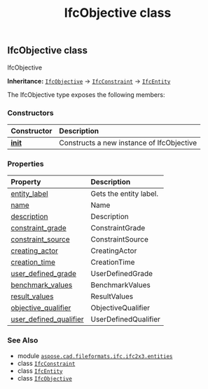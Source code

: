 ﻿---
title: IfcObjective class
second_title: Aspose.CAD for Python via .NET API References
description: 
type: docs
weight: 3300
url: /aspose.cad.fileformats.ifc.ifc2x3.entities/ifcobjective/
is_root: false
---

## IfcObjective class

IfcObjective



**Inheritance:** [`IfcObjective`](/cad/python-net/aspose.cad.fileformats.ifc.ifc2x3.entities/ifcobjective) → 
[`IfcConstraint`](/cad/python-net/aspose.cad.fileformats.ifc.ifc2x3.entities/ifcconstraint) → 
[`IfcEntity`](/cad/python-net/aspose.cad.fileformats.ifc/ifcentity)



The IfcObjective type exposes the following members:

### Constructors
| Constructor | Description |
| :- | :- |
| [__init__](/cad/python-net/aspose.cad.fileformats.ifc.ifc2x3.entities/ifcobjective/__init__/#) | Constructs a new instance of IfcObjective |


### Properties
| Property | Description |
| :- | :- |
| [entity_label](/cad/python-net/aspose.cad.fileformats.ifc.ifc2x3.entities/ifcobjective/entity_label) | Gets the entity label. |
| [name](/cad/python-net/aspose.cad.fileformats.ifc.ifc2x3.entities/ifcobjective/name) | Name |
| [description](/cad/python-net/aspose.cad.fileformats.ifc.ifc2x3.entities/ifcobjective/description) | Description |
| [constraint_grade](/cad/python-net/aspose.cad.fileformats.ifc.ifc2x3.entities/ifcobjective/constraint_grade) | ConstraintGrade |
| [constraint_source](/cad/python-net/aspose.cad.fileformats.ifc.ifc2x3.entities/ifcobjective/constraint_source) | ConstraintSource |
| [creating_actor](/cad/python-net/aspose.cad.fileformats.ifc.ifc2x3.entities/ifcobjective/creating_actor) | CreatingActor |
| [creation_time](/cad/python-net/aspose.cad.fileformats.ifc.ifc2x3.entities/ifcobjective/creation_time) | CreationTime |
| [user_defined_grade](/cad/python-net/aspose.cad.fileformats.ifc.ifc2x3.entities/ifcobjective/user_defined_grade) | UserDefinedGrade |
| [benchmark_values](/cad/python-net/aspose.cad.fileformats.ifc.ifc2x3.entities/ifcobjective/benchmark_values) | BenchmarkValues |
| [result_values](/cad/python-net/aspose.cad.fileformats.ifc.ifc2x3.entities/ifcobjective/result_values) | ResultValues |
| [objective_qualifier](/cad/python-net/aspose.cad.fileformats.ifc.ifc2x3.entities/ifcobjective/objective_qualifier) | ObjectiveQualifier |
| [user_defined_qualifier](/cad/python-net/aspose.cad.fileformats.ifc.ifc2x3.entities/ifcobjective/user_defined_qualifier) | UserDefinedQualifier |



### See Also
* module [`aspose.cad.fileformats.ifc.ifc2x3.entities`](..)
* class [`IfcConstraint`](/cad/python-net/aspose.cad.fileformats.ifc.ifc2x3.entities/ifcconstraint)
* class [`IfcEntity`](/cad/python-net/aspose.cad.fileformats.ifc/ifcentity)
* class [`IfcObjective`](/cad/python-net/aspose.cad.fileformats.ifc.ifc2x3.entities/ifcobjective)

